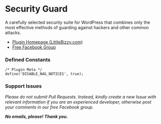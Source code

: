 # Security Guard

A carefully selected security suite for WordPress that combines only the most effective methods of guarding against hackers and other common attacks.

* [Plugin Homepage (LittleBizzy.com)](https://www.littlebizzy.com/plugins/security-guard)
* [Free Facebook Group](https://www.facebook.com/groups/littlebizzy/)

### Defined Constants

    /* Plugin Meta */
    define('DISABLE_NAG_NOTICES', true);

### Support Issues

*Please do not submit Pull Requests. Instead, kindly create a new Issue with relevant information if you are an experienced developer, otherwise post your comments in our free Facebook group.*

***No emails, please! Thank you.***
